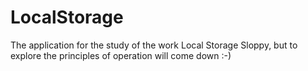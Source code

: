 # LocalStorage
 The application for the study of the work Local Storage
 Sloppy, but to explore the principles of operation will come down :-)
